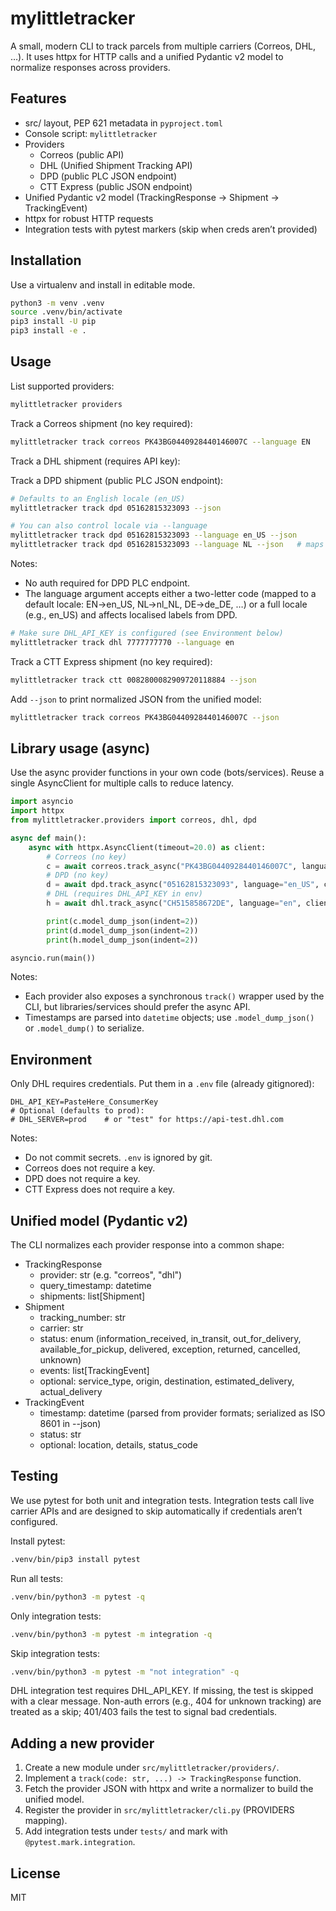 # mylittletracker

A small, modern CLI to track parcels from multiple carriers (Correos, DHL, …). It uses httpx for HTTP calls and a unified Pydantic v2 model to normalize responses across providers.

## Features
- src/ layout, PEP 621 metadata in `pyproject.toml`
- Console script: `mylittletracker`
- Providers
  - Correos (public API)
  - DHL (Unified Shipment Tracking API)
  - DPD (public PLC JSON endpoint)
  - CTT Express (public JSON endpoint)
- Unified Pydantic v2 model (TrackingResponse → Shipment → TrackingEvent)
- httpx for robust HTTP requests
- Integration tests with pytest markers (skip when creds aren’t provided)

## Installation

Use a virtualenv and install in editable mode.

```bash
python3 -m venv .venv
source .venv/bin/activate
pip3 install -U pip
pip3 install -e .
```

## Usage

List supported providers:

```bash
mylittletracker providers
```

Track a Correos shipment (no key required):

```bash
mylittletracker track correos PK43BG0440928440146007C --language EN
```

Track a DHL shipment (requires API key):

Track a DPD shipment (public PLC JSON endpoint):

```bash
# Defaults to an English locale (en_US)
mylittletracker track dpd 05162815323093 --json

# You can also control locale via --language
mylittletracker track dpd 05162815323093 --language en_US --json
mylittletracker track dpd 05162815323093 --language NL --json   # maps to nl_NL
```

Notes:
- No auth required for DPD PLC endpoint.
- The language argument accepts either a two-letter code (mapped to a default locale: EN→en_US, NL→nl_NL, DE→de_DE, …) or a full locale (e.g., en_US) and affects localised labels from DPD.

```bash
# Make sure DHL_API_KEY is configured (see Environment below)
mylittletracker track dhl 7777777770 --language en
```

Track a CTT Express shipment (no key required):

```bash
mylittletracker track ctt 0082800082909720118884 --json
```

Add `--json` to print normalized JSON from the unified model:

```bash
mylittletracker track correos PK43BG0440928440146007C --json
```

## Library usage (async)

Use the async provider functions in your own code (bots/services). Reuse a single AsyncClient for multiple calls to reduce latency.

```python
import asyncio
import httpx
from mylittletracker.providers import correos, dhl, dpd

async def main():
    async with httpx.AsyncClient(timeout=20.0) as client:
        # Correos (no key)
        c = await correos.track_async("PK43BG0440928440146007C", language="EN", client=client)
        # DPD (no key)
        d = await dpd.track_async("05162815323093", language="en_US", client=client)
        # DHL (requires DHL_API_KEY in env)
        h = await dhl.track_async("CH515858672DE", language="en", client=client)

        print(c.model_dump_json(indent=2))
        print(d.model_dump_json(indent=2))
        print(h.model_dump_json(indent=2))

asyncio.run(main())
```

Notes:
- Each provider also exposes a synchronous `track()` wrapper used by the CLI, but libraries/services should prefer the async API.
- Timestamps are parsed into `datetime` objects; use `.model_dump_json()` or `.model_dump()` to serialize.

## Environment

Only DHL requires credentials. Put them in a `.env` file (already gitignored):

```
DHL_API_KEY=PasteHere_ConsumerKey
# Optional (defaults to prod):
# DHL_SERVER=prod    # or "test" for https://api-test.dhl.com
```

Notes:
- Do not commit secrets. `.env` is ignored by git.
- Correos does not require a key.
- DPD does not require a key.
- CTT Express does not require a key.

## Unified model (Pydantic v2)

The CLI normalizes each provider response into a common shape:

- TrackingResponse
  - provider: str (e.g. "correos", "dhl")
  - query_timestamp: datetime
  - shipments: list[Shipment]
- Shipment
  - tracking_number: str
  - carrier: str
  - status: enum (information_received, in_transit, out_for_delivery, available_for_pickup, delivered, exception, returned, cancelled, unknown)
  - events: list[TrackingEvent]
  - optional: service_type, origin, destination, estimated_delivery, actual_delivery
- TrackingEvent
  - timestamp: datetime (parsed from provider formats; serialized as ISO 8601 in --json)
  - status: str
  - optional: location, details, status_code

## Testing

We use pytest for both unit and integration tests. Integration tests call live carrier APIs and are designed to skip automatically if credentials aren’t configured.

Install pytest:

```bash
.venv/bin/pip3 install pytest
```

Run all tests:

```bash
.venv/bin/python3 -m pytest -q
```

Only integration tests:

```bash
.venv/bin/python3 -m pytest -m integration -q
```

Skip integration tests:

```bash
.venv/bin/python3 -m pytest -m "not integration" -q
```

DHL integration test requires DHL_API_KEY. If missing, the test is skipped with a clear message. Non-auth errors (e.g., 404 for unknown tracking) are treated as a skip; 401/403 fails the test to signal bad credentials.

## Adding a new provider

1. Create a new module under `src/mylittletracker/providers/`.
2. Implement a `track(code: str, ...) -> TrackingResponse` function.
3. Fetch the provider JSON with httpx and write a normalizer to build the unified model.
4. Register the provider in `src/mylittletracker/cli.py` (PROVIDERS mapping).
5. Add integration tests under `tests/` and mark with `@pytest.mark.integration`.

## License

MIT
